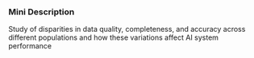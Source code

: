 ### Mini Description

Study of disparities in data quality, completeness, and accuracy across different populations and how these variations affect AI system performance
